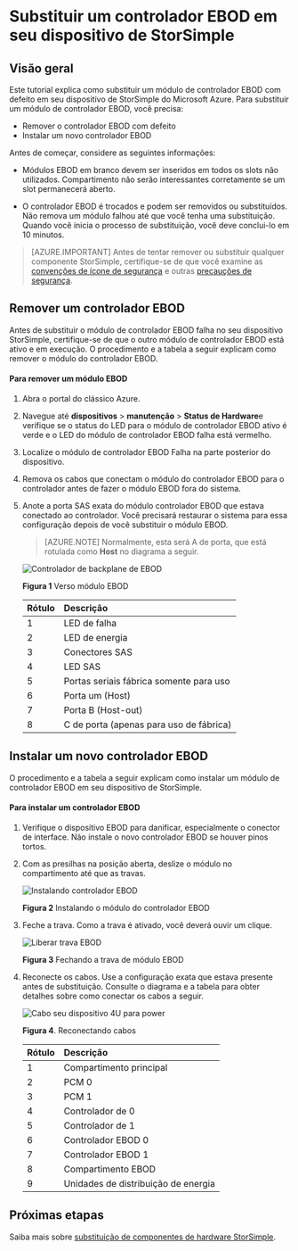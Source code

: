 <properties 
   pageTitle="Substituir um controlador de StorSimple EBOD | Microsoft Azure"
   description="Explica como remover e substituir um ou ambos os controladores EBOD em um dispositivo StorSimple 8600."
   services="storsimple"
   documentationCenter=""
   authors="alkohli"
   manager="carmonm"
   editor="" />
<tags 
   ms.service="storsimple"
   ms.devlang="NA"
   ms.topic="article"
   ms.tgt_pltfrm="NA"
   ms.workload="TBD"
   ms.date="08/17/2016"
   ms.author="alkohli" />

# <a name="replace-an-ebod-controller-on-your-storsimple-device"></a>Substituir um controlador EBOD em seu dispositivo de StorSimple

## <a name="overview"></a>Visão geral

Este tutorial explica como substituir um módulo de controlador EBOD com defeito em seu dispositivo de StorSimple do Microsoft Azure. Para substituir um módulo de controlador EBOD, você precisa:

- Remover o controlador EBOD com defeito
- Instalar um novo controlador EBOD

Antes de começar, considere as seguintes informações:

- Módulos EBOD em branco devem ser inseridos em todos os slots não utilizados. Compartimento não serão interessantes corretamente se um slot permanecerá aberto.

- O controlador EBOD é trocados e podem ser removidos ou substituídos. Não remova um módulo falhou até que você tenha uma substituição. Quando você inicia o processo de substituição, você deve conclui-lo em 10 minutos.

>[AZURE.IMPORTANT] Antes de tentar remover ou substituir qualquer componente StorSimple, certifique-se de que você examine as [convenções de ícone de segurança](storsimple-safety.md#safety-icon-conventions) e outras [precauções de segurança](storsimple-safety.md).

## <a name="remove-an-ebod-controller"></a>Remover um controlador EBOD

Antes de substituir o módulo de controlador EBOD falha no seu dispositivo StorSimple, certifique-se de que o outro módulo de controlador EBOD está ativo e em execução. O procedimento e a tabela a seguir explicam como remover o módulo do controlador EBOD.

#### <a name="to-remove-an-ebod-module"></a>Para remover um módulo EBOD

1. Abra o portal do clássico Azure.

2. Navegue até **dispositivos** > **manutenção** > **Status de Hardware**e verifique se o status do LED para o módulo de controlador EBOD ativo é verde e o LED do módulo de controlador EBOD falha está vermelho.

3. Localize o módulo de controlador EBOD Falha na parte posterior do dispositivo.

4. Remova os cabos que conectam o módulo do controlador EBOD para o controlador antes de fazer o módulo EBOD fora do sistema.

5. Anote a porta SAS exata do módulo controlador EBOD que estava conectado ao controlador. Você precisará restaurar o sistema para essa configuração depois de você substituir o módulo EBOD. 

    >[AZURE.NOTE] Normalmente, esta será A de porta, que está rotulada como **Host** no diagrama a seguir.

    ![Controlador de backplane de EBOD](./media/storsimple-ebod-controller-replacement/IC741049.png)

     **Figura 1** Verso módulo EBOD

  	|Rótulo|Descrição|
  	|:----|:----------|
  	|1|LED de falha|
  	|2|LED de energia|
  	|3|Conectores SAS|
  	|4|LED SAS|
  	|5|Portas seriais fábrica somente para uso|
  	|6|Porta um (Host)|
  	|7|Porta B (Host-out)|
  	|8|C de porta (apenas para uso de fábrica)|

## <a name="install-a-new-ebod-controller"></a>Instalar um novo controlador EBOD

O procedimento e a tabela a seguir explicam como instalar um módulo de controlador EBOD em seu dispositivo de StorSimple.

#### <a name="to-install-an-ebod-controller"></a>Para instalar um controlador EBOD

1. Verifique o dispositivo EBOD para danificar, especialmente o conector de interface. Não instale o novo controlador EBOD se houver pinos tortos.

2. Com as presilhas na posição aberta, deslize o módulo no compartimento até que as travas.

    ![Instalando controlador EBOD](./media/storsimple-ebod-controller-replacement/IC741050.png)

    **Figura 2**  Instalando o módulo do controlador EBOD

3. Feche a trava. Como a trava é ativado, você deverá ouvir um clique.

    ![Liberar trava EBOD](./media/storsimple-ebod-controller-replacement/IC741047.png)

    **Figura 3**  Fechando a trava de módulo EBOD

4. Reconecte os cabos. Use a configuração exata que estava presente antes de substituição. Consulte o diagrama e a tabela para obter detalhes sobre como conectar os cabos a seguir.

    ![Cabo seu dispositivo 4U para power](./media/storsimple-ebod-controller-replacement/IC770723.png)

    **Figura 4**. Reconectando cabos

  	|Rótulo|Descrição|
  	|:----|:----------|
  	|1|Compartimento principal|
  	|2|PCM 0|
  	|3|PCM 1|
  	|4|Controlador de 0|
  	|5|Controlador de 1|
  	|6|Controlador EBOD 0|
  	|7|Controlador EBOD 1|
  	|8|Compartimento EBOD|
  	|9|Unidades de distribuição de energia|

## <a name="next-steps"></a>Próximas etapas

Saiba mais sobre [substituição de componentes de hardware StorSimple](storsimple-hardware-component-replacement.md).

